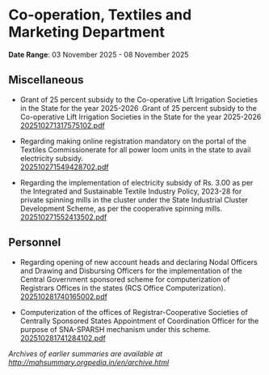 # Co-operation, Textiles and Marketing Department

**Date Range**: 03 November 2025 - 08 November 2025


## Miscellaneous
- Grant of 25 percent subsidy to the Co-operative Lift Irrigation Societies in the State for the year 2025-2026 .Grant of 25 percent subsidy to the Co-operative Lift Irrigation Societies in the State for the year 2025-2026\
  [202510271317575102.pdf](https://gr.maharashtra.gov.in/Site/Upload/Government%20Resolutions/English/202510271317575102.pdf)

- Regarding making online registration mandatory on the portal of the Textiles Commissionerate for all power loom units in the state to avail electricity subsidy.\
  [202510271549428702.pdf](https://gr.maharashtra.gov.in/Site/Upload/Government%20Resolutions/English/202510271549428702.pdf)

- Regarding the implementation of electricity subsidy of Rs. 3.00 as per the Integrated and Sustainable Textile Industry Policy, 2023-28 for private spinning mills in the cluster under the State Industrial Cluster Development Scheme, as per the cooperative spinning mills.\
  [202510271552413502.pdf](https://gr.maharashtra.gov.in/Site/Upload/Government%20Resolutions/English/202510271552413502.pdf)

## Personnel
- Regarding opening of new account heads and declaring Nodal Officers and Drawing and Disbursing Officers for the implementation of the Central Government sponsored scheme for computerization of Registrars Offices in the states (RCS Office Computerization).\
  [202510281740165002.pdf](https://gr.maharashtra.gov.in/Site/Upload/Government%20Resolutions/English/202510281740165002.pdf)

- Computerization of the offices of Registrar-Cooperative Societies of Centrally Sponsored States Appointment of Coordination Officer for the purpose of SNA-SPARSH mechanism under this scheme.\
  [202510281741284102.pdf](https://gr.maharashtra.gov.in/Site/Upload/Government%20Resolutions/English/202510281741284102.pdf)


*Archives of earlier summaries are available at http://mahsummary.orgpedia.in/en/archive.html*